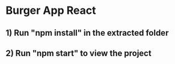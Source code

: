 # Burger App React
## 1) Run "npm install" in the extracted folder
## 2) Run "npm start" to view the project
